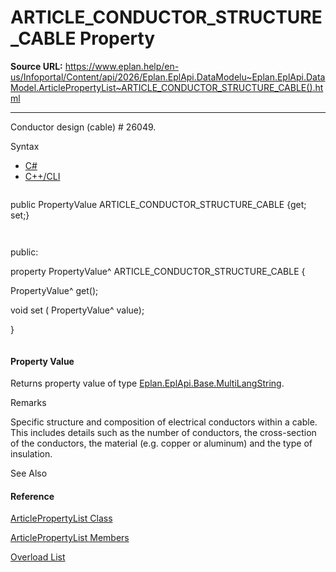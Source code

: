 # ARTICLE_CONDUCTOR_STRUCTURE_CABLE Property

**Source URL:** https://www.eplan.help/en-us/Infoportal/Content/api/2026/Eplan.EplApi.DataModelu~Eplan.EplApi.DataModel.ArticlePropertyList~ARTICLE_CONDUCTOR_STRUCTURE_CABLE().html

---

Conductor design (cable) # 26049.

Syntax

- [C#](#i-syntax-CS)
- [C++/CLI](#i-syntax-CPP2005)

```
```
public PropertyValue ARTICLE_CONDUCTOR_STRUCTURE_CABLE {get; set;}
```
```

```
```
public:
property PropertyValue^ ARTICLE_CONDUCTOR_STRUCTURE_CABLE {
   PropertyValue^ get();
   void set (    PropertyValue^ value);
}
```
```

#### Property Value

Returns property value of type [Eplan.EplApi.Base.MultiLangString](Eplan.EplApi.Baseu~Eplan.EplApi.Base.MultiLangString.html).

Remarks

Specific structure and composition of electrical conductors within a cable. This includes details such as the number of conductors, the cross-section of the conductors, the material (e.g. copper or aluminum) and the type of insulation.



See Also

#### Reference

[ArticlePropertyList Class](Eplan.EplApi.DataModelu~Eplan.EplApi.DataModel.ArticlePropertyList.html)
  
[ArticlePropertyList Members](Eplan.EplApi.DataModelu~Eplan.EplApi.DataModel.ArticlePropertyList_members.html)
  
[Overload List](Eplan.EplApi.DataModelu~Eplan.EplApi.DataModel.ArticlePropertyList~ARTICLE_CONDUCTOR_STRUCTURE_CABLE.html)